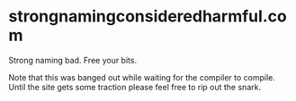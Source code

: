 strongnamingconsideredharmful.com
=================================

Strong naming bad. Free your bits.

Note that this was banged out while waiting for the compiler to compile. Until the site gets some traction please feel free to rip out the snark.
